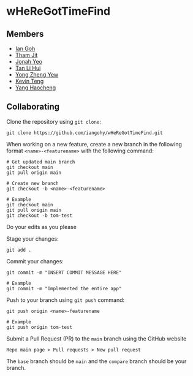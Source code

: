 # wHeReGotTimeFind

## Members
 - [Ian Goh](https://github.com/iangohy)
 - [Tham Jit](https://github.com/asdfash)
 - [Jonah Yeo](https://github.com/J-onah)
 - [Tan Li Hui](https://github.com/t-lihui)
 - [Yong Zheng Yew](https://github.com/YongZhengYew)
 - [Kevin Teng](https://github.com/lemons4lyf)
 - [Yang Haocheng](https://github.com/yhc-666)
 

## Collaborating
Clone the repository using `git clone`:
```
git clone https://github.com/iangohy/wHeReGotTimeFind.git
```

When working on a new feature, create a new branch in the following format `<name>-<featurename>` with the following command:
```
# Get updated main branch
git checkout main
git pull origin main

# Create new branch
git checkout -b <name>-<featurename>

# Example
git checkout main
git pull origin main
git checkout -b tom-test
```

Do your edits as you please

Stage your changes:
```
git add .
```

Commit your changes:
```
git commit -m "INSERT COMMIT MESSAGE HERE"

# Example
git commit -m "Implemented the entire app"
```

Push to your branch using `git push` command:
```
git push origin <name>-featurename

# Example
git push origin tom-test
```

Submit a Pull Request (PR) to the `main` branch using the GitHub website
```
Repo main page > Pull requests > New pull request
```
The `base` branch should be `main` and the `compare` branch should be your branch.
